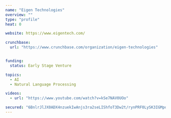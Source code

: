 ```yaml
---
name: "Eigen Technologies"
overview: ""
type: "profile"
heat: 0

website: https://www.eigentech.com/

crunchbase:
  url: "https://www.crunchbase.com/organization/eigen-technologies"


funding:
  status: Early Stage Venture

topics:
  - AI
  - Natural Language Processing

videos:
  - url: "https://www.youtube.com/watch?v=kSe7NAV0UOo"

secured: "6BnlrJlJX0ADX4nzuekIwAnjs3ra2seLIShfoT3Dw2t/rynPRF0LySK3IGMpotyQDUKR9+8kwGvRFljq6OBDOTK21H3mNpm+vM3dssqDzQvDYPLZPoMIQJNNYorEmtpNGrFnIR3jI7zTeM4dm9Bu3f3zOPB7vgQt9IWQGhfhnPazkxjOQfqy3XIyIxHDJnCojYMPWjE4ELzv+L5/NEcO2yS2ay6XtULb/3hr+yzJR6C4Q4cxBpeC59Wbs4n1oY5yGfXxObGalSA/5PBQfSWlAQ==;E6JC3QjX4RYiZl9lzuPLQQ=="
---
```


